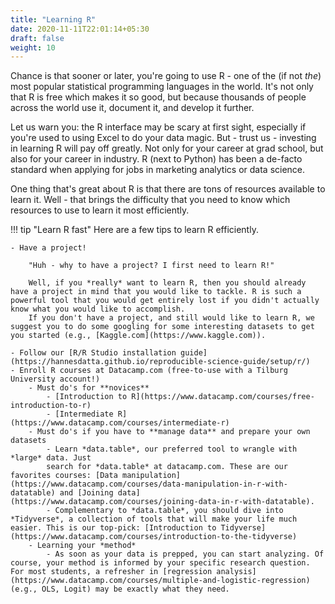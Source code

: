```yaml
---
title: "Learning R"
date: 2020-11-11T22:01:14+05:30
draft: false
weight: 10
---
```




Chance is that sooner or later, you're going to use R - one of the (if not *the*) most popular statistical
programming languages in the world. It's not only that R is free which makes
it so good, but because thousands of people across the world use it, document it, and
develop it further.

Let us warn you: the R interface may be scary at first sight, especially
if you're used to using Excel to do your data magic. But - trust us -
investing in learning R will pay off greatly. Not only for your career at
grad school, but also for your career in industry. R (next to Python) has been
a de-facto standard when applying for jobs in marketing analytics or data
science.

One thing that's great about R is that there are tons of resources available
to learn it. Well - that brings the difficulty that you need to know which
resources to use to learn it most efficiently.

!!! tip "Learn R fast"
    Here are a few tips to learn R efficiently.

    - Have a project!

        "Huh - why to have a project? I first need to learn R!"

        Well, if you *really* want to learn R, then you should already have a project in mind that you would like to tackle. R is such a powerful tool that you would get entirely lost if you didn't actually know what you would like to accomplish.
        If you don't have a project, and still would like to learn R, we suggest you to do some googling for some interesting datasets to get you started (e.g., [Kaggle.com](https://www.kaggle.com)).

    - Follow our [R/R Studio installation guide](https://hannesdatta.github.io/reproducible-science-guide/setup/r/)
    - Enroll R courses at Datacamp.com (free-to-use with a Tilburg University account!)
        - Must do's for **novices**
            - [Introduction to R](https://www.datacamp.com/courses/free-introduction-to-r)
            - [Intermediate R](https://www.datacamp.com/courses/intermediate-r)
        - Must do's if you have to **manage data** and prepare your own datasets
            - Learn *data.table*, our preferred tool to wrangle with *large* data. Just
            search for *data.table* at datacamp.com. These are our favorites courses: [Data manipulation](https://www.datacamp.com/courses/data-manipulation-in-r-with-datatable) and [Joining data](https://www.datacamp.com/courses/joining-data-in-r-with-datatable).
            - Complementary to *data.table*, you should dive into *Tidyverse*, a collection of tools that will make your life much easier. This is our top-pick: [Introduction to Tidyverse](https://www.datacamp.com/courses/introduction-to-the-tidyverse)
        - Learning your *method*
            - As soon as your data is prepped, you can start analyzing. Of course, your method is informed by your specific research question. For most students, a refresher in [regression analysis](https://www.datacamp.com/courses/multiple-and-logistic-regression) (e.g., OLS, Logit) may be exactly what they need.
